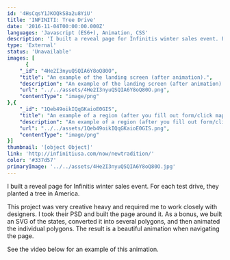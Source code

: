 ```yaml
---
id: '4HsCqsY1JKOQkS8a2u8YiU'
title: 'INFINITI: Tree Drive'
date: '2016-11-04T00:00:00.000Z'
languages: 'Javascript (ES6+), Animation, CSS'
description: 'I built a reveal page for Infinitis winter sales event. For each test drive, they planted a tree in America.'
type: 'External'
status: 'Unavailable'
images: [
      {
	"_id": "4He2I3nyuQSQIA6Y8oQ80O",
	"title": "An example of the landing screen (after animation).",
	"description": "An example of the landing screen (after animation).",
	"url": "../../assets/4He2I3nyuQSQIA6Y8oQ80O.png",
	"contentType": "image/png"
},{
	"_id": "1Qeb49oikIQqGKaioE0GIS",
	"title": "An example of a region (after you fill out form/click map).",
	"description": "An example of a region (after you fill out form/click map).",
	"url": "../../assets/1Qeb49oikIQqGKaioE0GIS.png",
	"contentType": "image/png"
}]
thumbnail: '[object Object]'
link: 'http://infinitiusa.com/now/newtradition/'
color: '#337d57'
primaryImage: '../../assets/4He2I3nyuQSQIA6Y8oQ80O.jpg'
---
```


I built a reveal page for Infinitis winter sales event. For each test drive, they planted a tree in America.

This project was very creative heavy and required me to work closely with designers. I took their PSD and built the page around it. As a bonus, we built an SVG of the states, converted it into several polygons, and then animated the individual polygons. The result is a beautiful animation when navigating the page.

See the video below for an example of this animation.
